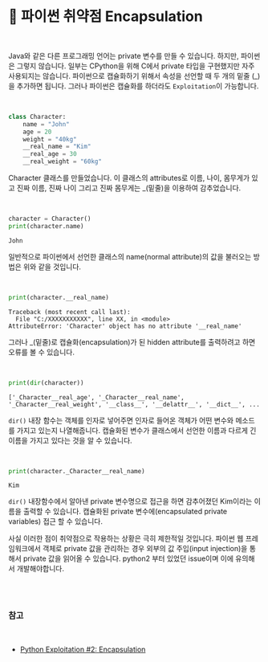 # 🔏 파이썬 취약점 Encapsulation


<br />


 Java와 같은 다른 프로그래밍 언어는 private 변수를 만들 수 있습니다. 하지만, 파이썬은 그렇지 않습니다. 일부는 CPython을 위해 C에서 private 타입을 구현했지만 자주 사용되지는 않습니다. 파이썬으로 캡슐화하기 위해서 속성을 선언할 때 두 개의 밑줄 (_)을 추가하면 됩니다. 그러나 파이썬은 캡슐화를 하더라도 `Exploitation`이 가능합니다.

<br />

``` python
class Character:
    name = "John"
    age = 20
    weight = "40kg"
    __real_name = "Kim"
    __real_age = 30
    __real_weight = "60kg"
```

Character 클래스를 만들었습니다. 이 클래스의 attributes로 이름, 나이, 몸무게가 있고 진짜 이름, 진짜 나이 그리고 진짜 몸무게는 _(밑줄)을 이용하여 감추었습니다.


<br />


``` python
character = Character()
print(character.name)
```

``` text
John
```

일반적으로 파이썬에서 선언한 클래스의 name(normal attribute)의 값을 불러오는 방법은 위와 같을 것입니다. 


<br />

``` python
print(character.__real_name)
```

``` text
Traceback (most recent call last):
  File "C:/XXXXXXXXXXX", line XX, in <module>
AttributeError: 'Character' object has no attribute '__real_name'
```

그러나 _(밑줄)로 캡슐화(encapsulation)가 된 hidden attribute를 출력하려고 하면 오류를 볼 수 있습니다.


<br />


``` python
print(dir(character))
```

``` text
['_Character__real_age', '_Character__real_name', '_Character__real_weight', '__class__', '__delattr__', '__dict__', ...
```

`dir()` 내장 함수는 객체를 인자로 넣어주면 인자로 들어온 객체가 어떤 변수와 메소드를 가지고 있는지 나열해줍니다. 캡슐화된 변수가 클래스에서 선언한 이름과 다르게 긴 이름을 가지고 있다는 것을 알 수 있습니다.

<br />

``` python
print(character._Character__real_name)
```

``` text
Kim
```

`dir()` 내장함수에서 알아낸 private 변수명으로 접근을 하면 감추어졌던 Kim이라는 이름을 출력할 수 있습니다. 캡슐화된 private 변수에(encapsulated private variables) 접근 할 수 있습니다.


사실 이러한 점이 취약점으로 작용하는 상황은 극히 제한적일 것입니다. 파이썬 웹 프레임워크에서 객체로 private 값을 관리하는 경우 외부의 값 주입(input injection)을 통해서 private 값을 읽어올 수 있습니다. python2 부터 있었던 issue이며 이에 유의해서 개발해야합니다.

<br />
<br />


### 참고

<br />

- [Python Exploitation #2: Encapsulation](https://medium.com/@GallegoDor/python-exploitation-2-encapsulation-e9a91e7f8e0e)
